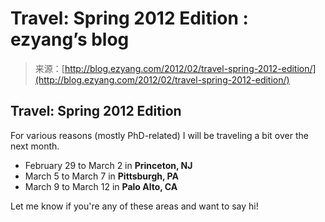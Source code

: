 <!--yml
category: 未分类
date: 2024-07-01 18:17:36
-->

# Travel: Spring 2012 Edition : ezyang’s blog

> 来源：[http://blog.ezyang.com/2012/02/travel-spring-2012-edition/](http://blog.ezyang.com/2012/02/travel-spring-2012-edition/)

## Travel: Spring 2012 Edition

For various reasons (mostly PhD-related) I will be traveling a bit over the next month.

*   February 29 to March 2 in **Princeton, NJ**
*   March 5 to March 7 in **Pittsburgh, PA**
*   March 9 to March 12 in **Palo Alto, CA**

Let me know if you're any of these areas and want to say hi!